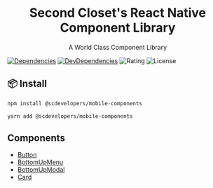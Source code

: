 <h1 align=center>Second Closet's React Native Component Library</h1>
<p align=center>A World Class Component Library </p>

[![Dependencies](https://img.shields.io/david/anthony-langford/address-lookup)](https://david-dm.org/anthony-langford/address-lookup) [![DevDependencies](https://img.shields.io/david/dev/anthony-langford/address-lookup)](https://david-dm.org/anthony-langford/address-lookup?type=dev) ![Rating](https://img.shields.io/badge/rating-5%2F5-brightgreen) ![License](https://img.shields.io/badge/license-MIT-green)

## 📦 Install

```bash
npm install @scdevelopers/mobile-components
```

```bash
yarn add @scdevelopers/mobile-components
```

## Components

- [Button](https://github.com/SecondCloset/mobile-components/tree/master/doc/Button.md)
- [BottomUpMenu](https://github.com/SecondCloset/mobile-components/tree/master/doc/BottomUpMenu.md)
- [BottomUpModal](https://github.com/SecondCloset/mobile-components/tree/master/doc/BottomUpModal.md)
- [Card](https://github.com/SecondCloset/mobile-components/tree/master/doc/Card.md)
